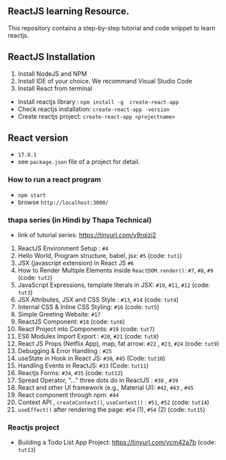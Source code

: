 ## ReactJS learning Resource.

This repository contains a step-by-step tutorial and code snippet to learn reactjs.


## ReactJS Installation

1. Install NodeJS and NPM
2. Install IDE of your choice. We recommand Visual Studio Code
3. Install React from terminal
 
- Install reactjs library : `npm install -g  create-react-app`
- Check reactjs installation: `create-react-app -version`
- Create reactjs project: `create-react-app <projectname>`

## React version

- `17.0.1`
- see `package.json` file of a project for detail.

### How to run a react program

- `npm start`
-  browse `http://localhost:3000/`

### thapa series (in Hindi by Thapa Technical)

- link of tutorial series: https://tinyurl.com/y9rqjzj2

1. ReactJS Environment Setup : `#4`
2. Hello World, Program structure, babel, jsx: `#5` (code: `tut1`)
3. JSX (javascript extension) in React JS `#6`
4. How to Render Multiple Elements inside `ReactDOM.render()`: `#7`, `#8`, `#9` (code: `tut2`)
5. JavaScript Expressions, template literals in JSX: `#10`, `#11`, `#12` (code: `tut3`) 
6. JSX Attributes, JSX and CSS Style : `#13`, `#14` (code: `tut4`) 
7. Internal CSS & Inline CSS Styling:  `#16`  (code: `tut5`) 
8. Simple Greeting Website: `#17`
9. ReactJS Component: `#18`  (code: `tut6`) 
10. React Project into Components: `#19` (code: `tut7`)
11. ES6 Modules Import Export : `#20`, `#21` (code: `tut8`)
12. React JS Props (Netflix App), map, fat arrow: `#22` , `#23`, `#24` (code: `tut9`)
13. Debugging & Error Handling : `#25` 
14. useState in Hook in React JS: `#30`, `#45` (Code: `tut10`)
15. Handling Events in ReactJS: `#33` (Code: `tut11`)
16. Reactjs Forms: `#34`, `#35` (code: `tut12`)
17. Spread Operator, "..." three dots do in ReactJS :  `#38` , `#39`
18. React and other UI framework (e.g., Material UI): `#42`, `#43` , `#45`
19. React component through npm: `#44`
20. Context API , `createContext()`, `useContext()` : `#51`, `#52` (code: `tut14`) 
21. `useEffect()` after rendering the page: `#54` (1), `#54` (2) (code: `tut15`) 



### Reactjs project
 
 - Building a Todo List App Project: https://tinyurl.com/ycm42a7b (code: `tut13`)






  
